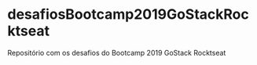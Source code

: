 # desafiosBootcamp2019GoStackRocktseat
Repositório com os desafios do Bootcamp 2019 GoStack Rocktseat

